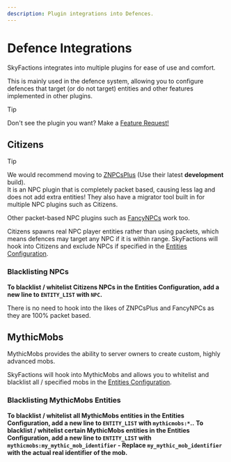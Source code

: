 ```yaml
---
description: Plugin integrations into Defences.
---
```


# Defence Integrations
SkyFactions integrates into multiple plugins for ease of use and comfort.

This is mainly used in the defence system, allowing you to configure defences that target (or do not target) entities and other features implemented in other plugins.

>[!TIP]
> Don't see the plugin you want?
> Make a [Feature Request!](https://github.com/TerraByteDev/SkyFactionsReborn/issues/new?assignees=&labels=enhancement&projects=&template=feature-request.yml)

## Citizens
>[!TIP]
>We would recommend moving to [ZNPCsPlus](https://github.com/Pyrbu/ZNPCsPlus) (Use their latest **development** build).\
>It is an NPC plugin that is completely packet based, causing less lag and does not add extra entities!
>They also have a migrator tool built in for multiple NPC plugins such as Citizens.
>
>Other packet-based NPC plugins such as [FancyNPCs](https://modrinth.com/plugin/fancynpcs) work too.

Citizens spawns real NPC player entities rather than using packets, which means defences may target any NPC if it is within range.
SkyFactions will hook into Citizens and exclude NPCs if specified in the [Entities Configuration](managing_entities.md).

### Blacklisting NPCs
**To blacklist / whitelist Citizens NPCs in the Entities Configuration, add a new line to `ENTITY_LIST` with `NPC`.**

There is no need to hook into the likes of ZNPCsPlus and FancyNPCs as they are 100% packet based.

## MythicMobs
MythicMobs provides the ability to server owners to create custom, highly advanced mobs.

SkyFactions will hook into MythicMobs and allows you to whitelist and blacklist all / specified mobs in the [Entities Configuration](managing_entities.md).

### Blacklisting MythicMobs Entities
**To blacklist / whitelist all MythicMobs entities in the Entities Configuration, add a new line to `ENTITY_LIST` with `mythicmobs:*`..**
**To blacklist / whitelist certain MythicMobs entities in the Entities Configuration, add a new line to `ENTITY_LIST` with `mythicmobs:my_mythic_mob_identifier` - Replace `my_mythic_mob_identifier` with the actual real identifier of the mob.**